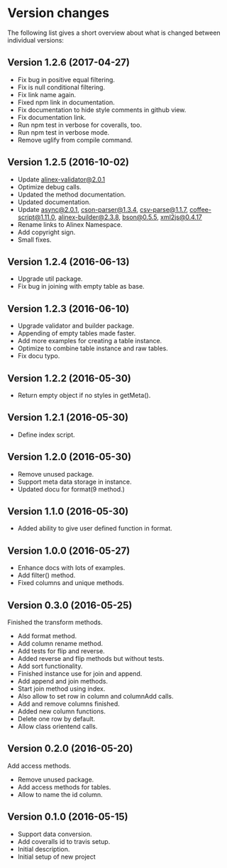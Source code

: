 Version changes
=================================================

The following list gives a short overview about what is changed between
individual versions:

Version 1.2.6 (2017-04-27)
-------------------------------------------------
- Fix bug in positive equal filtering.
- Fix is null conditional filtering.
- Fix link name again.
- Fixed npm link in documentation.
- Fix documentation to hide style comments in github view.
- Fix documentation link.
- Run npm test in verbose for coveralls, too.
- Run npm test in verbose mode.
- Remove uglify from compile command.

Version 1.2.5 (2016-10-02)
-------------------------------------------------
- Update alinex-validator@2.0.1
- Optimize debug calls.
- Updated the method documentation.
- Updated documentation.
- Update async@2.0.1, cson-parser@1.3.4, csv-parse@1.1.7, coffee-script@1.11.0, alinex-builder@2.3.8, bson@0.5.5, xml2js@0.4.17
- Rename links to Alinex Namespace.
- Add copyright sign.
- Small fixes.

Version 1.2.4 (2016-06-13)
-------------------------------------------------
- Upgrade util package.
- Fix bug in joining with empty table as base.

Version 1.2.3 (2016-06-10)
-------------------------------------------------
- Upgrade validator and builder package.
- Appending of empty tables made faster.
- Add more examples for creating a table instance.
- Optimize to combine table instance and raw tables.
- Fix docu typo.

Version 1.2.2 (2016-05-30)
-------------------------------------------------
- Return empty object if no styles in getMeta().

Version 1.2.1 (2016-05-30)
-------------------------------------------------
- Define index script.

Version 1.2.0 (2016-05-30)
-------------------------------------------------
- Remove unused package.
- Support meta data storage in instance.
- Updated docu for format(9 method.)

Version 1.1.0 (2016-05-30)
-------------------------------------------------
- Added ability to give user defined function in format.

Version 1.0.0 (2016-05-27)
-------------------------------------------------
- Enhance docs with lots of examples.
- Add filter() method.
- Fixed columns and unique methods.

Version 0.3.0 (2016-05-25)
-------------------------------------------------
Finished the transform methods.

- Add format method.
- Add column rename method.
- Add tests for flip and reverse.
- Added reverse and flip methods but without tests.
- Add sort functionality.
- Finished instance use for join and append.
- Add append and join methods.
- Start join method using index.
- Also allow to set row in column  and columnAdd calls.
- Add and remove columns finished.
- Added new column functions.
- Delete one row by default.
- Allow class orientend calls.

Version 0.2.0 (2016-05-20)
-------------------------------------------------
Add access methods.

- Remove unused package.
- Add access methods for tables.
- Allow to name the id column.

Version 0.1.0 (2016-05-15)
-------------------------------------------------
- Support data conversion.
- Add coveralls id to travis setup.
- Initial description.
- Initial setup of new project
